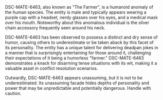 DSC-MATE-6463, also known as "The Farmer", is a humanoid anomaly of the human species. The entity is male and typically appears wearing a purple cap with a headset, nerdy glasses over his eyes, and a medical mask over his mouth. Noteworthy about this anomalous individual is the silver chain accessory frequently seen around his neck.

DSC-MATE-6463 has been observed to possess a distinct and dry sense of humor, causing others to underestimate or be taken aback by this facet of its personality. The entity has a unique talent for delivering deadpan jokes in a manner that is surprisingly entertaining for those around it, challenging their expectations of it being a humorless "farmer." DSC-MATE-6463 demonstrates a knack for disarming tense situations with its wit, making it a valuable asset in conflict resolution scenarios. 

Outwardly, DSC-MATE-6463 appears unassuming, but it is not to be underestimated. Its unassuming facade hides depths of personality and power that may be unpredictable and potentially dangerous. Handle with caution.